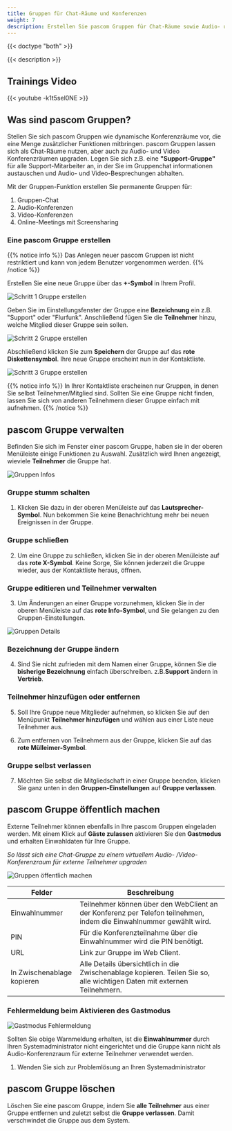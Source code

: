 ```yaml
---
title: Gruppen für Chat-Räume und Konferenzen
weight: 7
description: Erstellen Sie pascom Gruppen für Chat-Räume sowie Audio- und Video Konferenzen
---
```


{{< doctype "both" >}}
 
{{< description >}}

## Trainings Video

{{< youtube -k1t5sel0NE >}} 


## Was sind pascom Gruppen?

Stellen Sie sich pascom Gruppen wie dynamische Konferenzräume vor, die eine Menge zusätzlicher Funktionen mitbringen. pascom Gruppen lassen sich als Chat-Räume nutzen, aber auch zu Audio- und Video Konferenzräumen upgraden.
Legen Sie sich z.B. eine **"Support-Gruppe"** für alle Support-Mitarbeiter an, in der Sie im Gruppenchat informationen austauschen und Audio- und Video-Besprechungen abhalten.

Mit der Gruppen-Funktion erstellen Sie permanente Gruppen für:

1. Gruppen-Chat
2. Audio-Konferenzen
3. Video-Konferenzen
4. Online-Meetings mit Screensharing

### Eine pascom Gruppe erstellen

{{% notice info %}}
Das Anlegen neuer pascom Gruppen ist nicht restriktiert und kann von jedem Benutzer vorgenommen werden.
{{% /notice %}}

Erstellen Sie eine neue Gruppe über das **+-Symbol** in Ihrem Profil.

![Schritt 1 Gruppe erstellen](create_group.jpg)
</br>

Geben Sie im Einstellungsfenster der Gruppe eine **Bezeichnung** ein z.B. "Support" oder "Flurfunk". Anschließend fügen Sie die **Teilnehmer** hinzu, welche Mitglied dieser Gruppe sein sollen.

![Schritt 2 Gruppe erstellen](create_group_2.de.jpg)
</br>

Abschließend klicken Sie zum **Speichern** der Gruppe auf das **rote Diskettensymbol**. Ihre neue Gruppe erscheint nun in der Kontaktliste.

![Schritt 3 Gruppe erstellen](create_group_3.de.jpg)
</br>

{{% notice info %}}
In Ihrer Kontaktliste erscheinen nur Gruppen, in denen Sie selbst Teilnehmer/Mitglied sind. Sollten Sie eine Gruppe nicht finden, lassen Sie sich von anderen Teilnehmern dieser Gruppe einfach mit aufnehmen. 
{{% /notice %}}

## pascom Gruppe verwalten

Befinden Sie sich im Fenster einer pascom Gruppe, haben sie in der oberen Menüleiste einige Funktionen zu Auswahl. Zusätzlich wird Ihnen angezeigt, wieviele **Teilnehmer** die Gruppe hat.

![Gruppen Infos](group_info.jpg)
</br>

### Gruppe stumm schalten

1. Klicken Sie dazu in der oberen Menüleiste auf das **Lautsprecher-Symbol**. Nun bekommen Sie keine Benachrichtung mehr bei neuen Ereignissen in der Gruppe.

### Gruppe schließen

2. Um eine Gruppe zu schließen, klicken Sie in der oberen Menüleiste auf das **rote X-Symbol**. Keine Sorge, Sie können jederzeit die Gruppe wieder, aus der Kontaktliste heraus, öffnen.

### Gruppe editieren und Teilnehmer verwalten

3. Um Änderungen an einer Gruppe vorzunehmen, klicken Sie in der oberen Menüleiste auf das **rote Info-Symbol**, und Sie gelangen zu den Gruppen-Einstellungen.

![Gruppen Details](group_details.de.jpg)

### Bezeichnung der Gruppe ändern

4. Sind Sie nicht zufrieden mit dem Namen einer Gruppe, können Sie die **bisherige Bezeichnung** einfach überschreiben. z.B.**Support** ändern in **Vertrieb**.

### Teilnehmer hinzufügen oder entfernen

5. Soll Ihre Gruppe neue Mitglieder aufnehmen, so klicken Sie auf den Menüpunkt **Teilnehmer hinzufügen** und wählen aus einer Liste neue Teilnehmer aus. 

6. Zum entfernen von Teilnehmern aus der Gruppe, klicken Sie auf das **rote Mülleimer-Symbol**.

### Gruppe selbst verlassen

7. Möchten Sie selbst die Mitgliedschaft in einer Gruppe beenden, klicken Sie ganz unten in den **Gruppen-Einstellungen** auf **Gruppe verlassen**.

## pascom Gruppe öffentlich machen

Externe Teilnehmer können ebenfalls in Ihre pascom Gruppen eingeladen werden. Mit einem Klick auf **Gäste zulassen** aktivieren Sie den **Gastmodus** und erhalten Einwahldaten für Ihre Gruppe.

*So lässt sich eine Chat-Gruppe zu einem virtuellem Audio- /Video-Konferenzraum für externe Teilnehmer upgraden*

![Gruppen öffentlich machen](group_public.de.jpg)

|Felder|Beschreibung|
|---|---|
|Einwahlnummer|Teilnehmer können über den WebClient an der Konferenz per Telefon teilnehmen, indem die Einwahlnummer gewählt wird.|
|PIN|Für die Konferenzteilnahme über die Einwahlnummer wird die PIN benötigt.|
|URL|Link zur Gruppe im Web Client.|
|In Zwischenablage kopieren| Alle Details übersichtlich in die Zwischenablage kopieren. Teilen Sie so, alle wichtigen Daten mit externen Teilnehmern.|

### Fehlermeldung beim Aktivieren des Gastmodus

![Gastmodus Fehlermeldung](group_public_error.de.jpg)

Sollten Sie obige Warnmeldung erhalten, ist die **Einwahlnummer** durch Ihren Systemadministrator nicht eingerichtet und die Gruppe kann nicht als Audio-Konferenzraum für externe Teilnehmer verwendet werden. 

1. Wenden Sie sich zur Problemlösung an Ihren Systemadministrator  

## pascom Gruppe löschen

Löschen Sie eine pascom Gruppe, indem Sie **alle Teilnehmer** aus einer Gruppe entfernen und zuletzt selbst die **Gruppe verlassen**. Damit verschwindet die Gruppe aus dem System.

</br>



